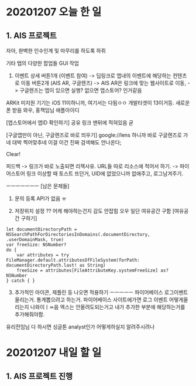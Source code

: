 # 20201207 오늘 한 일
## 1. AIS 프로젝트
자아, 완벽한 인수인계 및 마무리를 하도록 하쥐

기타 탭의 다양한 팝업들 GUI 작업

1. 이벤트 상세
버튼1개 (이벤트 참여) 
-> 딥링크로 앱내의 이벤트에 해당하는 컨텐츠로 이동
버튼2개 (AIS AR, 구글렌즈) 
-> AIS AR은 링크에 맞는 웹사이트로 이동,
-> 구글렌즈는 앱이 있으면 실행? 없으면 앱스토어? 인거같음

ARKit 미지원 기기는 iOS 11이하니까, 여기서는 다됨ㅇㅇ 개발타겟이 13이거등.
새로운 폰 받음 와우, 홍책임님 애플아이디

[앱스토어에서 앱ID 확인하기]
공유 링크 맨뒤에 적혀있음 굳

[구글앱만이 아닌, 구글렌즈로 바로 띄우기]
google://lens 하니까 바로 구글렌즈로 가네 대박 찍어맞추네 이걸
이건 진짜 검색해도 안나온다;

Clear!

피드백
-> 링크가 바로 노출되면 리젝사유. URL들 따로 리소스에 적어서 하기.
-> 파이어스토어 링크 이상할 때 토스트 뜨던거, UID에 없었으니까 없애주고, 로그남겨주기.

ㅡㅡㅡㅡㅡㅡㅡ
[남은 문제들]
1. 문의 등록
API가 없음 ㅠ

2. 저장위치 설정
?? 어캐 해야하는건지 감도 안잡힘
오우 일단 여유공간 구함
[여유공간 구하기]
~~~
let documentDirectoryPath = NSSearchPathForDirectoriesInDomains(.documentDirectory, .userDomainMask, true)
var freeSize: NSNumber?
do {
    var attributes = try FileManager.default.attributesOfFileSystem(forPath: documentDirectoryPath.last! as String)
    freeSize = attributes[FileAttributeKey.systemFreeSize] as? NSNumber
} catch { }
~~~

3. 추가적인 아이콘, 제플린 등 나오면 적용하기
ㅡㅡㅡㅡㅡ
파이어베이스 로그이벤트 올리는거. 통계뽑으려고 하는거.
파이어베이스 사이트에가면 로그 이벤트 어떻게올리는지 나와이ㅣㅆ음
엑스는 안올려도되는거고
내가 추가한 부분에 해당하는거를 추가해줘야함.

유리전임님 다 하시면 싱글톤 analyst인가 어떻게하실지 알려주시려나



 
# 20201207 내일 할 일
## 1. AIS 프로젝트 진행

